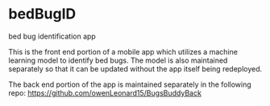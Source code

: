 # bedBugID
bed bug identification app

This is the front end portion of a mobile app which utilizes a machine learning model to identify bed bugs. The model is also maintained separately so that it can be updated without the app itself being redeployed.

The back end portion of the app is maintained separately in the following repo: https://github.com/owenLeonard15/BugsBuddyBack  
